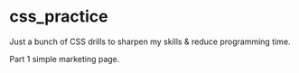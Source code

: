 css_practice
============

Just a bunch of CSS drills to sharpen my skills &amp; reduce programming time.

Part 1 simple marketing page.
